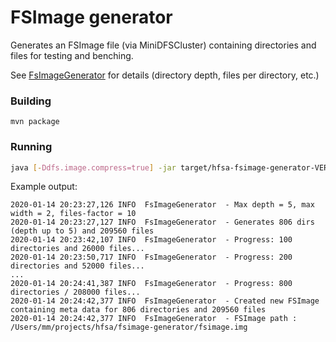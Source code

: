 # FSImage generator

Generates an FSImage file (via MiniDFSCluster) containing directories and files for testing and benching.

See [FsImageGenerator](src/main/java/de/m3y/hadoop/hdfs/hfsa/generator/FsImageGenerator.java) for details (directory depth, files per directory, etc.)

### Building
```
mvn package
```

### Running
```bash
java [-Ddfs.image.compress=true] -jar target/hfsa-fsimage-generator-VERSION.jar
```
Example output:
```
2020-01-14 20:23:27,126 INFO  FsImageGenerator  - Max depth = 5, max width = 2, files-factor = 10
2020-01-14 20:23:27,127 INFO  FsImageGenerator  - Generates 806 dirs (depth up to 5) and 209560 files
2020-01-14 20:23:42,107 INFO  FsImageGenerator  - Progress: 100 directories and 26000 files...
2020-01-14 20:23:50,717 INFO  FsImageGenerator  - Progress: 200 directories and 52000 files...
...
2020-01-14 20:24:41,387 INFO  FsImageGenerator  - Progress: 800 directories / 208000 files...
2020-01-14 20:24:42,377 INFO  FsImageGenerator  - Created new FSImage containing meta data for 806 directories and 209560 files
2020-01-14 20:24:42,377 INFO  FsImageGenerator  - FSImage path : /Users/mm/projects/hfsa/fsimage-generator/fsimage.img
```
